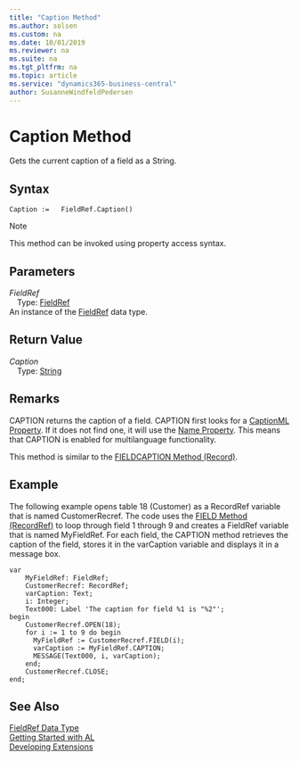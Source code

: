 ```yaml
---
title: "Caption Method"
ms.author: solsen
ms.custom: na
ms.date: 10/01/2019
ms.reviewer: na
ms.suite: na
ms.tgt_pltfrm: na
ms.topic: article
ms.service: "dynamics365-business-central"
author: SusanneWindfeldPedersen
---
```

[//]: # (START>DO_NOT_EDIT)
[//]: # (IMPORTANT:Do not edit any of the content between here and the END>DO_NOT_EDIT.)
[//]: # (Any modifications should be made in the .xml files in the ModernDev repo.)
# Caption Method
Gets the current caption of a field as a String.


## Syntax
```
Caption :=   FieldRef.Caption()
```
> [!NOTE]  
> This method can be invoked using property access syntax.  

## Parameters
*FieldRef*  
&emsp;Type: [FieldRef](fieldref-data-type.md)  
An instance of the [FieldRef](fieldref-data-type.md) data type.  

## Return Value
*Caption*  
&emsp;Type: [String](../string/string-data-type.md)  
  


[//]: # (IMPORTANT: END>DO_NOT_EDIT)

## Remarks  
CAPTION returns the caption of a field. CAPTION first looks for a [CaptionML Property](../../properties/devenv-captionml-property.md).  If it does not find one, it will use the [Name Property](../../properties/devenv-name-property.md). This means that CAPTION is enabled for multilanguage functionality.  
  
 This method is similar to the [FIELDCAPTION Method \(Record\)](../../methods-auto/record/record-fieldcaption-method.md).  
  
## Example  
 The following example opens table 18 \(Customer\) as a RecordRef variable that is named CustomerRecref. The code uses the [FIELD Method \(RecordRef\)](../../methods-auto/recordref/recordref-field-method.md) to loop through field 1 through 9 and creates a FieldRef variable that is named MyFieldRef. For each field, the CAPTION method retrieves the caption of the field, stores it in the varCaption variable and displays it in a message box. 

```
var
    MyFieldRef: FieldRef;
    CustomerRecref: RecordRef;
    varCaption: Text;
    i: Integer;
    Text000: Label 'The caption for field %1 is "%2"';
begin
    CustomerRecref.OPEN(18);  
    for i := 1 to 9 do begin  
      MyFieldRef := CustomerRecref.FIELD(i);  
      varCaption := MyFieldRef.CAPTION;  
      MESSAGE(Text000, i, varCaption);  
    end;  
    CustomerRecref.CLOSE;  
end;
```  

## See Also
[FieldRef Data Type](fieldref-data-type.md)  
[Getting Started with AL](../../devenv-get-started.md)  
[Developing Extensions](../../devenv-dev-overview.md)